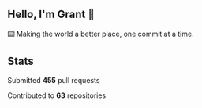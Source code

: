 ## Hello, I'm Grant 👋

⌨️  Making the world a better place, one commit at a time.


## Stats

Submitted **455** pull requests

Contributed to **63** repositories
